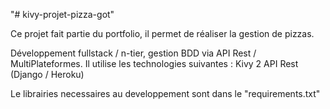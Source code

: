 "# kivy-projet-pizza-got"

Ce projet fait partie du portfolio, il permet de réaliser la gestion de pizzas.

Développement fullstack / n-tier, gestion BDD via API Rest / MultiPlateformes.
Il utilise les technologies suivantes :
    Kivy 2
    API Rest (Django / Heroku)

Le librairies necessaires au developpement sont dans le "requirements.txt"
    
